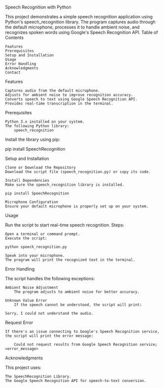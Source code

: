 Speech Recognition with Python

This project demonstrates a simple speech recognition application using Python's speech_recognition library. The program captures audio through the default microphone, processes it to handle ambient noise, and recognizes spoken words using Google's Speech Recognition API.
Table of Contents

    Features
    Prerequisites
    Setup and Installation
    Usage
    Error Handling
    Acknowledgments
    Contact

Features

    Captures audio from the default microphone.
    Adjusts for ambient noise to improve recognition accuracy.
    Converts speech to text using Google Speech Recognition API.
    Provides real-time transcription in the terminal.

Prerequisites

    Python 3.x installed on your system.
    The following Python library:
        speech_recognition

Install the library using pip:

pip install SpeechRecognition  

Setup and Installation

    Clone or Download the Repository
    Download the script file (speech_recognition.py) or copy its code.

    Install Dependencies
    Make sure the speech_recognition library is installed.

    pip install SpeechRecognition  

    Microphone Configuration
    Ensure your default microphone is properly set up on your system.

Usage

Run the script to start real-time speech recognition.
Steps:

    Open a terminal or command prompt.
    Execute the script:

    python speech_recognition.py  

    Speak into your microphone.
    The program will print the recognized text in the terminal.

Error Handling

The script handles the following exceptions:

    Ambient Noise Adjustment
        The program adjusts to ambient noise for better accuracy.

    Unknown Value Error
        If the speech cannot be understood, the script will print:

    Sorry, I could not understand the audio.  

Request Error

    If there's an issue connecting to Google's Speech Recognition service, the script will print the error message:

        Could not request results from Google Speech Recognition service; <error_message>  

Acknowledgments

This project uses:

    The SpeechRecognition Library.
    The Google Speech Recognition API for speech-to-text conversion.
